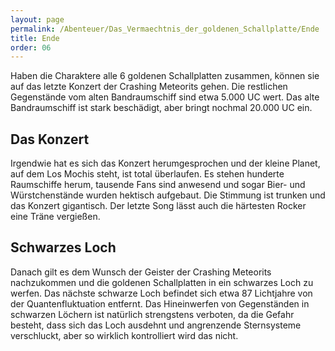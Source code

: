 ```yaml
---
layout: page
permalink: /Abenteuer/Das_Vermaechtnis_der_goldenen_Schallplatte/Ende
title: Ende
order: 06
---
```




Haben die Charaktere alle 6 goldenen Schallplatten zusammen, können sie auf das letzte Konzert der Crashing Meteorits gehen. Die restlichen Gegenstände vom alten Bandraumschiff sind etwa 5.000 UC wert. Das alte Bandraumschiff ist stark beschädigt, aber bringt nochmal 20.000 UC ein.

## Das Konzert

Irgendwie hat es sich das Konzert herumgesprochen und der kleine Planet, auf dem Los Mochis steht, ist total überlaufen. Es stehen hunderte Raumschiffe herum, tausende Fans sind anwesend und sogar Bier- und Würstchenstände wurden hektisch aufgebaut. Die Stimmung ist trunken und das Konzert gigantisch. Der letzte Song lässt auch die härtesten Rocker eine Träne vergießen.

## Schwarzes Loch

Danach gilt es dem Wunsch der Geister der Crashing Meteorits nachzukommen und die goldenen Schallplatten in ein schwarzes Loch zu werfen. Das nächste schwarze Loch befindet sich etwa 87 Lichtjahre von der Quantenfluktuation entfernt. Das Hineinwerfen von Gegenständen in schwarzen Löchern ist natürlich strengstens verboten, da die Gefahr besteht, dass sich das Loch ausdehnt und angrenzende Sternsysteme verschluckt, aber so wirklich kontrolliert wird das nicht.
